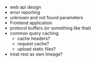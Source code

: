 - web api design
- error reporting
- unknown and not found parameters
- Frontend application
- protocol buffers (or something like that)
- common query caching
  - cache headers?
  - request cache?
  - upload static files?
- treat rest as own lineage?
